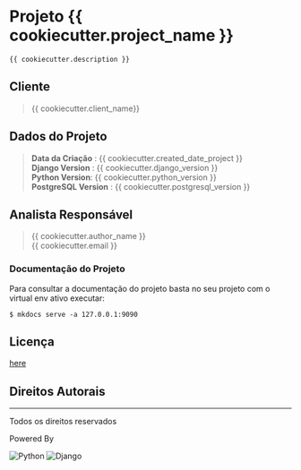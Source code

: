 # Projeto {{ cookiecutter.project_name }}
    {{ cookiecutter.description }}
     
## Cliente
> {{ cookiecutter.client_name}}

## Dados do Projeto
> **Data da Criação** : {{ cookiecutter.created_date_project }} 
<br> **Django Version** : {{ cookiecutter.django_version }}
<br> **Python Version**: {{ cookiecutter.python_version }}
<br> **PostgreSQL Version** : {{ cookiecutter.postgresql_version }}

## Analista Responsável
> {{ cookiecutter.author_name }}  
{{ cookiecutter.email }}

### Documentação do Projeto

Para consultar a documentação do projeto basta no seu projeto com o virtual env ativo executar:

    $ mkdocs serve -a 127.0.0.1:9090  

## Licença
[here](LICENSE)

## Direitos Autorais

-----

Todos os direitos reservados

Powered By

![Python](https://www.python.org/static/img/python-logo.png)
![Django](https://static.djangoproject.com/img/logo-django.42234b631760.svg)